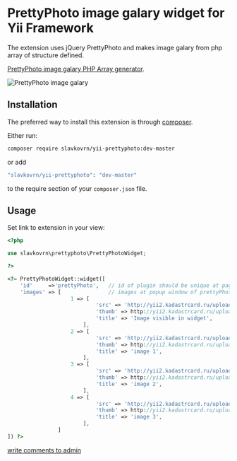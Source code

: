 # PrettyPhoto image galary widget for Yii Framework

The extension uses jQuery PrettyPhoto and makes image galary from php array of structure defined.

[PrettyPhoto image galary PHP Array generator](http://yii2.kadastrcard.ru/prettyphoto).

![PrettyPhoto image galary](http://yii2.kadastrcard.ru/uploads/prettyphoto.jpg)

## Installation

The preferred way to install this extension is through [composer](http://getcomposer.org/download/).

Either run:

```bash
composer require slavkovrn/yii-prettyphoto:dev-master
```

or add

```bash
"slavkovrn/yii-prettyphoto": "dev-master"
```

to the require section of your `composer.json` file.

Usage
-----

Set link to extension in your view:

```php
<?php

use slavkovrn\prettyphoto\PrettyPhotoWidget;

?>

<?= PrettyPhotoWidget::widget([
    'id'     =>'prettyPhoto',   // id of plugin should be unique at page
    'images' => [               // images at popup window of prettyPhoto galary
                    1 => [
                            'src' => 'http://yii2.kadastrcard.ru/uploads/prettyphoto/image1.jpg',
                            'thumb' => http://yii2.kadastrcard.ru/uploads/prettyphoto/image1.jpg
                            'title' => 'Image visible in widget',
                        ],
                    2 => [
                            'src' => 'http://yii2.kadastrcard.ru/uploads/prettyphoto/image2.jpg',
                            'thumb' => http://yii2.kadastrcard.ru/uploads/prettyphoto/image2.jpg
                            'title' => 'image 1',
                        ],
                    3 => [
                            'src' => 'http://yii2.kadastrcard.ru/uploads/prettyphoto/image3.jpg',
                            'thumb' => http://yii2.kadastrcard.ru/uploads/prettyphoto/image3.jpg
                            'title' => 'image 2',
                        ],
                    4 => [
                            'src' => 'http://yii2.kadastrcard.ru/uploads/prettyphoto/image4.jpg',
                            'thumb' => http://yii2.kadastrcard.ru/uploads/prettyphoto/image4.jpg
                            'title' => 'image 3',
                        ],
                ]
]) ?>
```
<a href="mailto:slavko.chita@gmail.com">write comments to admin</a>

